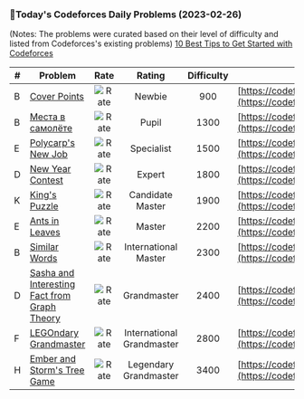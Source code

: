 ### 🌟Today's Codeforces Daily Problems (2023-02-26)
(Notes: The problems were curated based on their level of difficulty and listed from Codeforces's existing problems)
[10 Best Tips to Get Started with Codeforces](https://github.com/ika9810/Codeforces-Daily-Problems/blob/main/10%20Best%20Tips%20to%20Get%20Started%20with%20Codeforces.md)

| # | Problem | Rate| Rating | Difficulty | Contest |
|---| ----- | :--------: | :----------: | :----------: | ---------- |
|B|[Cover Points](https://codeforces.com/contest/1047/problem/B)|![Rate](https://img.shields.io/badge/Newbie-900-lightgrey)|Newbie|900|[https://codeforces.com/contest/1047](https://codeforces.com/contest/1047)|
|B|[Места в самолёте](https://codeforces.com/contest/929/problem/B)|![Rate](https://img.shields.io/badge/Pupil-1300-brightgreen)|Pupil|1300|[https://codeforces.com/contest/929](https://codeforces.com/contest/929)|
|E|[Polycarp's New Job](https://codeforces.com/contest/1101/problem/E)|![Rate](https://img.shields.io/badge/Specialist-1500-9cf)|Specialist|1500|[https://codeforces.com/contest/1101](https://codeforces.com/contest/1101)|
|D|[New Year Contest](https://codeforces.com/contest/140/problem/D)|![Rate](https://img.shields.io/badge/Expert-1800-blue)|Expert|1800|[https://codeforces.com/contest/140](https://codeforces.com/contest/140)|
|K|[King's Puzzle](https://codeforces.com/contest/1773/problem/K)|![Rate](https://img.shields.io/badge/Candidate%20Master-1900-blueviolet)|Candidate Master|1900|[https://codeforces.com/contest/1773](https://codeforces.com/contest/1773)|
|E|[Ants in Leaves](https://codeforces.com/contest/622/problem/E)|![Rate](https://img.shields.io/badge/Master-2200-orange)|Master|2200|[https://codeforces.com/contest/622](https://codeforces.com/contest/622)|
|B|[Similar Words](https://codeforces.com/contest/856/problem/B)|![Rate](https://img.shields.io/badge/International%20Master-2300-orange)|International Master|2300|[https://codeforces.com/contest/856](https://codeforces.com/contest/856)|
|D|[Sasha and Interesting Fact from Graph Theory](https://codeforces.com/contest/1109/problem/D)|![Rate](https://img.shields.io/badge/Grandmaster-2400-red)|Grandmaster|2400|[https://codeforces.com/contest/1109](https://codeforces.com/contest/1109)|
|F|[LEGOndary Grandmaster](https://codeforces.com/contest/1615/problem/F)|![Rate](https://img.shields.io/badge/International%20Grandmaster-2800-red)|International Grandmaster|2800|[https://codeforces.com/contest/1615](https://codeforces.com/contest/1615)|
|H|[Ember and Storm's Tree Game](https://codeforces.com/contest/914/problem/H)|![Rate](https://img.shields.io/badge/Legendary%20Grandmaster-3400-red)|Legendary Grandmaster|3400|[https://codeforces.com/contest/914](https://codeforces.com/contest/914)|
